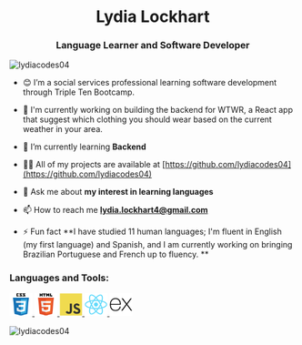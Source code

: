 ### 

<h1 align="center">Lydia Lockhart</h1>
<h3 align="center">Language Learner and Software Developer</h3>
 
<p align="left"> <img src="https://komarev.com/ghpvc/?username=lydiacodes04&label=Profile%20views&color=0e75b6&style=flat" alt="lydiacodes04" /> </p>

- 😊 I’m a social services professional learning software development through Triple Ten Bootcamp.
  
- 🔭 I'm currently working on building the backend for WTWR, a React app that suggest which clothing you should wear based on the current weather in your area.

- 🌱 I’m currently learning **Backend**

- 👨‍💻 All of my projects are available at [https://github.com/lydiacodes04](https://github.com/lydiacodes04)

- 💬 Ask me about **my interest in learning languages**

- 📫 How to reach me **lydia.lockhart4@gmail.com**

- ⚡ Fun fact **I have studied 11 human languages; I'm fluent in English (my first language) and Spanish, and I am currently working on bringing Brazilian Portuguese and French up to fluency. **



<h3>Languages and Tools:</h3>
<p align="left"> <a href="https://www.w3schools.com/css/" target="_blank" rel="noreferrer"> <img src="https://raw.githubusercontent.com/devicons/devicon/master/icons/css3/css3-original-wordmark.svg" alt="css3" width="40" height="40"/> </a> <a href="https://www.w3.org/html/" target="_blank" rel="noreferrer"> <img src="https://raw.githubusercontent.com/devicons/devicon/master/icons/html5/html5-original-wordmark.svg" alt="html5" width="40" height="40"/> </a> <a href="https://developer.mozilla.org/en-US/docs/Web/JavaScript" target="_blank" rel="noreferrer"> <img src="https://raw.githubusercontent.com/devicons/devicon/master/icons/javascript/javascript-original.svg" alt="javascript" width="40" height="40"/> </a> </a> <a href="https://developer.mozilla.org/en-US/docs/Learn/Tools_and_testing/Client-side_JavaScript_frameworks/React_getting_started" target="_blank" rel="noreferrer"> <img src="https://raw.githubusercontent.com/devicons/devicon/master/icons/react/react-original.svg" alt="react" width="40" height="40"/> </a> </a> <a href="https://developer.mozilla.org/en-US/docs/Learn/Server-side/Express_Nodejs" target="_blank" rel="noreferrer"> <img src="https://raw.githubusercontent.com/devicons/devicon/master/icons/express/express-original.svg" alt="express" width="40" height="40"/> </a> </p>

<p><img align="center" src="https://github-readme-streak-stats.herokuapp.com/?user=lydiacodes04&" alt="lydiacodes04" /></p>
